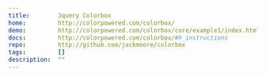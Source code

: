 ```yaml
---
title:        Jquery Colorbox
home:         http://colorpowered.com/colorbox/
demo:         http://colorpowered.com/colorbox/core/example1/index.html
docs:         http://colorpowered.com/colorbox/#h_instructions
repo:         http://github.com/jackmoore/colorbox
tags:         []
description:  ""
---
```


